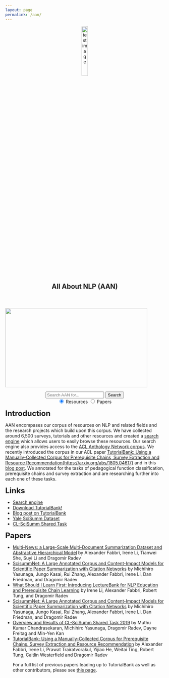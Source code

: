 ```yaml
---
layout: page
permalink: /aan/
---
```


<center><a href="https://yale-lily.github.io/"><img src="/lily-logo.png" alt="test image" width="20%" height="20%"></a></center>
  <header class="post-header">
    <h2 class="post-title">All About NLP (AAN)</h2>
  </header> 

<p><a href="http://aan.how/"><img src="/images/aan.png" width="450" height="250"></a></p>
<!---<p><a href="http://aan.how/"><img style="padding: 0 15px; float: left;" src="/images/aan.png" alt="Smiley face" width="450" height="250" align="left"></a></p>
<p style="margin-top: 20px;"> </p>--->

<div align="center">
<form action="http://aan.how/search/resources/" method="get">
  <input id="papersInput" name="q" placeholder="Search AAN for..." type="text">
  <button class="btn btn-primary" type="submit">Search</button>
  <br>
  <input type="hidden" name="searchfor" value="all">
  <label class="btn btn-primary active">
    <input type="radio" name="type_search" autocomplete="off" value="resources" checked=""> Resources
  </label>
  <label class="btn btn-primary">
    <input type="radio" name="type_search" autocomplete="off" value="papers"> Papers
  </label>
</form>
</div>


<p align="left"> <div class="left"> <font size="+2"><strong>Introduction</strong></font> </div>  </p>
<p align="left"> <div class="left"> AAN encompases our corpus of resources on NLP and related fields and the research projects which build upon this corpus. We have collected around 6,500 surveys, tutorials and other resources and created a <a href ="http://tangra.cs.yale.edu/newaan/">search engine</a> which allows users to easily browse these resources. Our search engine also provides access to the <a href="http://clair.si.umich.edu/~radev/papers/aan_lre.pdf">ACL Anthology Network corpus</a>. We recently introduced the corpus in our ACL paper <a href="">TutorialBank: Using a Manually-Collected Corpus for Prerequisite Chains, Survey Extraction and Resource Recommendation(https://arxiv.org/abs/1805.04617)</a> and in this <a href="">blog post</a>. We annotated for the tasks of pedagogical function classification, prerequisite chains and survey extraction and are researching further into each one of these tasks.</div>  </p>

<p align="left"> <div class="left"> <font size="+2"><strong>Links</strong></font> </div>  </p>
<ul>
  <li> <a href="http://tangra.cs.yale.edu/newaan/">Search engine</a></li>
  <li><a href="https://github.com/Yale-LILY/TutorialBank">Download TutorialBank!</a></li>
  <li><a href="https://alex-fabbri.github.io/TutorialBank">Blog post on TutorialBank</a></li>
  <li><a href="https://cs.stanford.edu/~myasu/projects/scisumm_net/">Yale SciSumm Dataset</a></li>
  <li><a href="https://github.com/WING-NUS/scisumm-corpus">CL-SciSumm Shared Task</a></li>
</ul>
<p align="left"> <div class="left"> <font size="+2"><strong>Papers</strong></font> </div>  </p>
<ul>
  <li><a href="https://github.com/Alex-Fabbri/Multi-News">Multi-News: a Large-Scale Multi-Document Summarization Dataset and Abstractive Hierarchical Model</a> by Alexander Fabbri, Irene Li, Tianwei She, Suyi Li and Dragomir Radev 
  <li><a href="https://cs.stanford.edu/~myasu/projects/scisumm_net/">ScisummNet: A Large Annotated Corpus and Content-Impact Models for Scientific Paper Summarization with Citation Networks</a> by Michihiro Yasunaga, Jungo Kasai, Rui Zhang, Alexander Fabbri, Irene Li, Dan Friedman, and Dragomir Radev
  <li><a href="https://yale-lily.github.io/pdfs/prerequisites.pdf">What Should I Learn First: Introducing LectureBank for NLP Education and Prerequisite Chain Learning</a> by Irene Li, Alexander Fabbri, Robert Tung, and Dragomir Radev
  <li><a href="https://cs.stanford.edu/~myasu/projects/scisumm_net/">ScisummNet: A Large Annotated Corpus and Content-Impact Models for Scientific Paper Summarization with Citation Networks</a> by Michihiro Yasunaga, Jungo Kasai, Rui Zhang, Alexander Fabbri, Irene Li, Dan Friedman, and Dragomir Radev
  <li><a href="https://github.com/WING-NUS/scisumm-corpus">Overview and Results of CL-SciSumm Shared Task 2019</a> by Muthu Kumar Chandrasekaran, Michihiro Yasunaga, Dragomir Radev, Dayne Freitag and Min-Yen Kan  <li><a href="https://arxiv.org/abs/1805.04617">TutorialBank: Using a Manually-Collected Corpus for Prerequisite Chains, Survey Extraction and Resource Recommendation</a> by Alexander Fabbri, Irene Li, Prawat Trairatvorakul, Yijiao He, Weitai Ting, Robert Tung, Caitlin Westerfield and Dragomir Radev
<p alight="left"> <div class="left"> For a full list of previous papers leading up to TutorialBank as well as other contributors, please see <a href="http://tangra.cs.yale.edu/newaan/index.php/home/about">this page</a>.</div></p>
